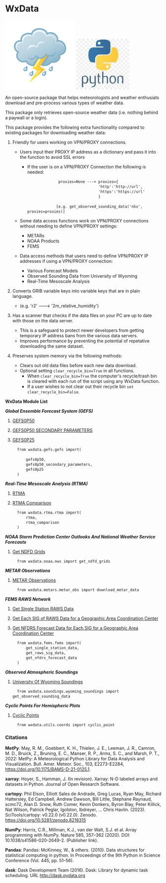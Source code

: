 # WxData

![weather icon](https://github.com/edrewitz/wxdata/blob/main/icons/weather%20icon.jpg) ![python icon](https://github.com/edrewitz/wxdata/blob/main/icons/python%20logo.png)

An open-source package that helps meteorologists and weather enthusiats download and pre-process various types of weather data. 

This package only retrieves open-source weather data (i.e. nothing behind a paywall or a login). 

This package provides the following extra functionality compared to existing packages for downloading weather data:

1) Friendly for users working on VPN/PROXY connections.
   - Users input their PROXY IP address as a dictionary and pass it into the function to avoid SSL errors
     - If the user is on a VPN/PROXY Connection the following is needed:
       
                         proxies=None ---> proxies={
                                           'http':'http://url',
                                           'https':'https://url'
                                           }

                        [e.g. get_observed_sounding_data('nkx', proxies=proxies)]

   - Some data access functions work on VPN/PROXY connections without needing to define VPN/PROXY settings:
      - METARs
      - NOAA Products
      - FEMS

   - Data access methods that users need to define VPN/PROXY IP addresses if using a VPN/PROXY connection:
      - Various Forecast Models
      - Observed Sounding Data from University of Wyoming
      - Real-Time Mesoscale Analysis 
       
2) Converts GRIB variable keys into variable keys that are in plain language.
    - (e.g. 'r2' ---> '2m_relative_humidity')
      
3) Has a scanner that checks if the data files on your PC are up to date with those on the data server.
   - This is a safeguard to protect newer developers from getting temporary IP address bans from the various data servers.
   - Improves performance by preventing the potential of repetative downloading the same dataset.

4) Preserves system memory via the following methods:
   - Clears out old data files before each new data download.
   - Optional setting `clear_recycle_bin=True` in all functions.
        - When `clear_recycle_bin=True` the computer's recycle/trash bin is cleared with each run of the script using any WxData function.
        - If a user wishes to not clear out their recycle bin `set clear_recycle_bin=False`.

**WxData Module List**

***Global Ensemble Forecast System (GEFS)***
1. [GEFS0P50](https://github.com/edrewitz/wxdata/blob/main/Documentation/GEFS0P50.md#global-ensemble-forecast-system-050-x-050-degree-gefs0p50)
2. [GEFS0P50 SECONDARY PARAMETERS](https://github.com/edrewitz/wxdata/blob/main/Documentation/GEFS0P50%20Secondary%20Parameters.md#global-ensemble-forecast-system-050-x-050-degree-secondary-parameters-gefs0p50-secondary-parameters)
3. [GEFS0P25](https://github.com/edrewitz/wxdata/blob/main/Documentation/GEFS0P25.md#global-ensemble-forecast-system-025-x-025-degree-gefs0p25)

         from wxdata.gefs.gefs import(
             
             gefs0p50,
             gefs0p50_secondary_parameters,
             gefs0p25
         )
   
***Real-Time Mesoscale Analysis (RTMA)***
1. [RTMA](https://github.com/edrewitz/wxdata/blob/main/Documentation/rtma.md#real-time-mesoscale-analysis-rtma)
2. [RTMA Comparison](https://github.com/edrewitz/wxdata/blob/main/Documentation/rtma%20comparison.md#real-time-mesoscale-analysis-rtma-24-hour-comparison)

         from wxdata.rtma.rtma import(
             rtma, 
             rtma_comparison
         )

***NOAA Storm Prediction Center Outlooks And National Weather Service Forecasts***
1. [Get NDFD Grids](https://github.com/edrewitz/wxdata/blob/main/Documentation/noaa.md#noaa-get-storm-prediction-center-outlooks-and-national-weather-service-forecasts-ndfd-grids)

         from wxdata.noaa.nws import get_ndfd_grids

***METAR Observations***
1. [METAR Observations](https://github.com/edrewitz/wxdata/blob/main/Documentation/metars.md#metar-observations)

         from wxdata.metars.metar_obs import download_metar_data

***FEMS RAWS Network***
1. [Get Single Station RAWS Data](https://github.com/edrewitz/wxdata/blob/main/Documentation/single_raws.md#fems-get-single-raws-station-data)
2. [Get Each SIG of RAWS Data for a Geographic Area Coordination Center](https://github.com/edrewitz/wxdata/blob/main/Documentation/raws%20sig.md#fems-get-raws-sig-data-for-a-geographic-area-coordination-center-region)
3. [Get NFDRS Forecast Data for Each SIG for a Geographic Area Coordination Center](https://github.com/edrewitz/wxdata/blob/main/Documentation/nfdrs%20forecast.md#fems-get-nfdrs-forecast-data-for-a-raws-sig-for-a-geographic-area-coordination-center-region)

         from wxdata.fems.fems import(
             get_single_station_data,
             get_raws_sig_data,
             get_nfdrs_forecast_data
         )

***Observed Atmospheric Soundings***
1. [University Of Wyoming Soundings](https://github.com/edrewitz/wxdata/blob/main/Documentation/wyoming_soundings.md)

         from wxdata.soundings.wyoming_soundings import get_observed_sounding_data

***Cyclic Points For Hemispheric Plots***
1. [Cyclic Points](https://github.com/edrewitz/wxdata/blob/main/Documentation/cyclic_point.md#using-wxdata-to-add-cyclic-points-for-hemispheric-plots)

         from wxdata.utils.coords import cyclic_point

### Citations

**MetPy**: May, R. M., Goebbert, K. H., Thielen, J. E., Leeman, J. R., Camron, M. D., Bruick, Z.,
    Bruning, E. C., Manser, R. P., Arms, S. C., and Marsh, P. T., 2022: MetPy: A
    Meteorological Python Library for Data Analysis and Visualization. Bull. Amer. Meteor.
    Soc., 103, E2273-E2284, https://doi.org/10.1175/BAMS-D-21-0125.1.

**xarray**: Hoyer, S., Hamman, J. (In revision). Xarray: N-D labeled arrays and datasets in Python. Journal of Open Research Software.

**cartopy**: Phil Elson, Elliott Sales de Andrade, Greg Lucas, Ryan May, Richard Hattersley, Ed Campbell, Andrew Dawson, Bill Little, Stephane Raynaud, scmc72, Alan D. Snow, Ruth Comer, Kevin Donkers, Byron Blay, Peter Killick, Nat Wilson, Patrick Peglar, lgolston, lbdreyer, … Chris Havlin. (2023). SciTools/cartopy: v0.22.0 (v0.22.0). Zenodo. https://doi.org/10.5281/zenodo.8216315

**NumPy**: Harris, C.R., Millman, K.J., van der Walt, S.J. et al. Array programming with NumPy. Nature 585, 357–362 (2020). DOI: 10.1038/s41586-020-2649-2. (Publisher link).

**Pandas**: Pandas: McKinney, W., & others. (2010). Data structures for statistical computing in python. In Proceedings of the 9th Python in Science Conference (Vol. 445, pp. 51–56).

**dask**: Dask Development Team (2016). Dask: Library for dynamic task scheduling. URL http://dask.pydata.org


